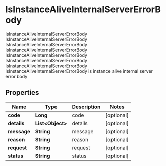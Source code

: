 

# IsInstanceAliveInternalServerErrorBody

IsInstanceAliveInternalServerErrorBody IsInstanceAliveInternalServerErrorBody IsInstanceAliveInternalServerErrorBody IsInstanceAliveInternalServerErrorBody IsInstanceAliveInternalServerErrorBody IsInstanceAliveInternalServerErrorBody IsInstanceAliveInternalServerErrorBody IsInstanceAliveInternalServerErrorBody is instance alive internal server error body

## Properties

Name | Type | Description | Notes
------------ | ------------- | ------------- | -------------
**code** | **Long** | code |  [optional]
**details** | **List&lt;Object&gt;** | details |  [optional]
**message** | **String** | message |  [optional]
**reason** | **String** | reason |  [optional]
**request** | **String** | request |  [optional]
**status** | **String** | status |  [optional]



